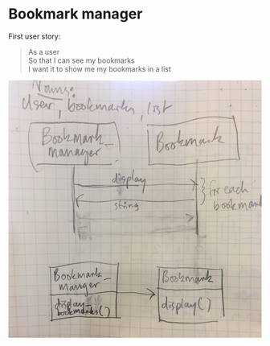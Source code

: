 # Bookmark manager

First user story:
> As a user  
> So that I can see my bookmarks  
> I want it to show me my bookmarks in a list

<img src='./images/display-bookmarks-domain-model.jpg'>